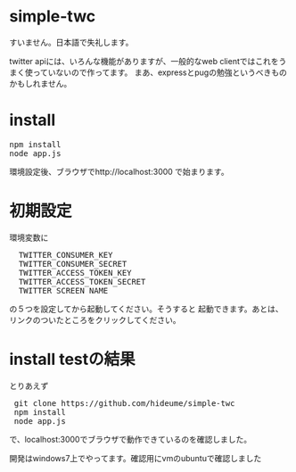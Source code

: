 # simple-twc
すいません。日本語で失礼します。

twitter apiには、いろんな機能がありますが、一般的なweb clientではこれをうまく使っていないので作ってます。
まあ、expressとpugの勉強というべきものかもしれません。

# install
<pre>
npm install
node app.js
</pre>
環境設定後、ブラウザでhttp://localhost:3000
で始まります。

# 初期設定
環境変数に

<pre>
  TWITTER_CONSUMER_KEY
  TWITTER_CONSUMER_SECRET
  TWITTER_ACCESS_TOKEN_KEY
  TWITTER_ACCESS_TOKEN_SECRET
  TWITTER_SCREEN_NAME
</pre>

の５つを設定してから起動してください。そうすると
起動できます。あとは、リンクのついたところをクリックしてください。

# install testの結果
とりあえず
<pre>
 git clone https://github.com/hideume/simple-twc
 npm install
 node app.js
</pre>

で、localhost:3000でブラウザで動作できているのを確認しました。

開発はwindows7上でやってます。確認用にvmのubuntuで確認しました


